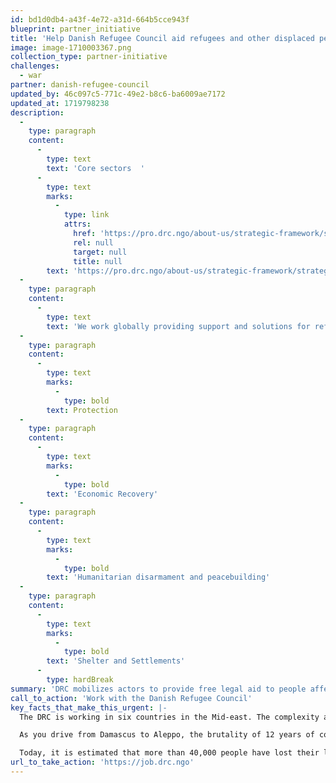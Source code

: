 ```yaml
---
id: bd1d0db4-a43f-4e72-a31d-664b5cce943f
blueprint: partner_initiative
title: 'Help Danish Refugee Council aid refugees and other displaced people worldwide.'
image: image-1710003367.png
collection_type: partner-initiative
challenges:
  - war
partner: danish-refugee-council
updated_by: 46c097c5-771c-49e2-b8c6-ba6009ae7172
updated_at: 1719798238
description:
  -
    type: paragraph
    content:
      -
        type: text
        text: 'Core sectors  '
      -
        type: text
        marks:
          -
            type: link
            attrs:
              href: 'https://pro.drc.ngo/about-us/strategic-framework/strategy/'
              rel: null
              target: null
              title: null
        text: 'https://pro.drc.ngo/about-us/strategic-framework/strategy/'
  -
    type: paragraph
    content:
      -
        type: text
        text: 'We work globally providing support and solutions for refugees and displaced people within five core sectors. Learn more about the five core sectors and our work within each of them.'
  -
    type: paragraph
    content:
      -
        type: text
        marks:
          -
            type: bold
        text: Protection
  -
    type: paragraph
    content:
      -
        type: text
        marks:
          -
            type: bold
        text: 'Economic Recovery'
  -
    type: paragraph
    content:
      -
        type: text
        marks:
          -
            type: bold
        text: 'Humanitarian disarmament and peacebuilding'
  -
    type: paragraph
    content:
      -
        type: text
        marks:
          -
            type: bold
        text: 'Shelter and Settlements'
      -
        type: hardBreak
summary: 'DRC mobilizes actors to provide free legal aid to people affected by conflict and displacement, thus helping ensure their rights to protection and inclusion, while also increasing the possibilities for them to gain equitable access to markets as an important conduit for services, goods, employment, and income.'
call_to_action: 'Work with the Danish Refugee Council'
key_facts_that_make_this_urgent: |-
  The DRC is working in six countries in the Mid-east. The complexity and depth of aid challenges in Syria is typical of this region:

  As you drive from Damascus to Aleppo, the brutality of 12 years of conflict is apparent across every little town, or big city, along the way. Almost two weeks following an earthquake that shook communities across northern Syria and southern Türkiye, when you enter the city of Aleppo destruction can be seen everywhere, and people can no longer tell whether this is the doing of the conflict or the earthquake.

  Today, it is estimated that more than 40,000 people have lost their lives across Türkiye and Syria, and more than 180,000 people have been displaced in Aleppo alone. Tens of thousands of people have now taken to collective shelters and the streets to find safety, while some have returned to their damaged houses because they simply have nowhere else to go.
url_to_take_action: 'https://job.drc.ngo'
---
```

